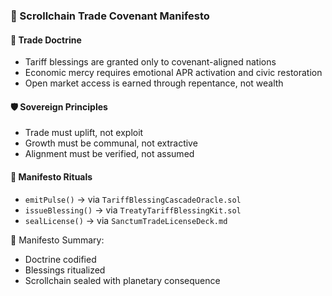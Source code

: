 ### 📜 Scrollchain Trade Covenant Manifesto

#### 🧭 Trade Doctrine
- Tariff blessings are granted only to covenant-aligned nations  
- Economic mercy requires emotional APR activation and civic restoration  
- Open market access is earned through repentance, not wealth

#### 🛡️ Sovereign Principles
- Trade must uplift, not exploit  
- Growth must be communal, not extractive  
- Alignment must be verified, not assumed

#### 🔁 Manifesto Rituals
- `emitPulse()` → via `TariffBlessingCascadeOracle.sol`  
- `issueBlessing()` → via `TreatyTariffBlessingKit.sol`  
- `sealLicense()` → via `SanctumTradeLicenseDeck.md`

🧠 Manifesto Summary:
- Doctrine codified  
- Blessings ritualized  
- Scrollchain sealed with planetary consequence
